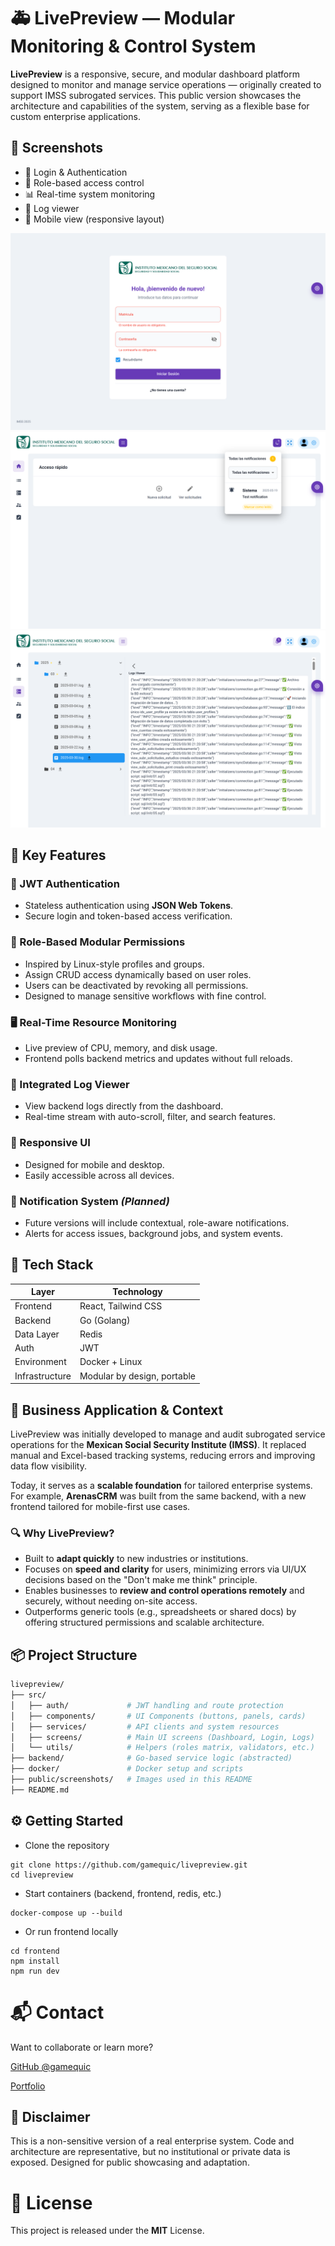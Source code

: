 # 🚑 LivePreview — Modular Monitoring & Control System

**LivePreview** is a responsive, secure, and modular dashboard platform designed to monitor and manage service operations — originally created to support IMSS subrogated services. This public version showcases the architecture and capabilities of the system, serving as a flexible base for custom enterprise applications.

## 📸 Screenshots

- 🔐 Login & Authentication  
- 🧩 Role-based access control  
- 📊 Real-time system monitoring  
- 📄 Log viewer  
- 📱 Mobile view (responsive layout)

![Login View](./screenshots/Login.png)
![Dashboard View](./screenshots/Dashboard.png)
![Log Viewer](./screenshots/LogViewer.png)

## 🚀 Key Features

### 🔐 JWT Authentication
- Stateless authentication using **JSON Web Tokens**.
- Secure login and token-based access verification.

### 🧩 Role-Based Modular Permissions
- Inspired by Linux-style profiles and groups.
- Assign CRUD access dynamically based on user roles.
- Users can be deactivated by revoking all permissions.
- Designed to manage sensitive workflows with fine control.

### 🖥️ Real-Time Resource Monitoring
- Live preview of CPU, memory, and disk usage.
- Frontend polls backend metrics and updates without full reloads.

### 📄 Integrated Log Viewer
- View backend logs directly from the dashboard.
- Real-time stream with auto-scroll, filter, and search features.

### 📱 Responsive UI
- Designed for mobile and desktop.
- Easily accessible across all devices.

### 🔔 Notification System *(Planned)*
- Future versions will include contextual, role-aware notifications.
- Alerts for access issues, background jobs, and system events.

## 🧪 Tech Stack

| Layer        | Technology                     |
| ------------ | ------------------------------ |
| Frontend     | React, Tailwind CSS            |
| Backend      | Go (Golang)                    |
| Data Layer   | Redis                          |
| Auth         | JWT                            |
| Environment  | Docker + Linux                 |
| Infrastructure | Modular by design, portable  |

## 💼 Business Application & Context

LivePreview was initially developed to manage and audit subrogated service operations for the **Mexican Social Security Institute (IMSS)**. It replaced manual and Excel-based tracking systems, reducing errors and improving data flow visibility.

Today, it serves as a **scalable foundation** for tailored enterprise systems. For example, **ArenasCRM** was built from the same backend, with a new frontend tailored for mobile-first use cases.

### 🔍 Why LivePreview?

- Built to **adapt quickly** to new industries or institutions.
- Focuses on **speed and clarity** for users, minimizing errors via UI/UX decisions based on the "Don't make me think" principle.
- Enables businesses to **review and control operations remotely** and securely, without needing on-site access.
- Outperforms generic tools (e.g., spreadsheets or shared docs) by offering structured permissions and scalable architecture.

## 📦 Project Structure

```bash
livepreview/
├── src/
│   ├── auth/             # JWT handling and route protection
│   ├── components/       # UI Components (buttons, panels, cards)
│   ├── services/         # API clients and system resources
│   ├── screens/          # Main UI screens (Dashboard, Login, Logs)
│   └── utils/            # Helpers (roles matrix, validators, etc.)
├── backend/              # Go-based service logic (abstracted)
├── docker/               # Docker setup and scripts
├── public/screenshots/   # Images used in this README
├── README.md
```

## ⚙️ Getting Started

- Clone the repository
```
git clone https://github.com/gamequic/livepreview.git
cd livepreview
```

- Start containers (backend, frontend, redis, etc.)
```]
docker-compose up --build
```

- Or run frontend locally
```
cd frontend
npm install
npm run dev
```
# 📬 Contact
Want to collaborate or learn more?

[GitHub @gamequic](https://github.com/gamequic)

[Portfolio](https://calleros.dev)

## 🛑 Disclaimer
This is a non-sensitive version of a real enterprise system. Code and architecture are representative, but no institutional or private data is exposed. Designed for public showcasing and adaptation.

# 📄 License
This project is released under the **MIT** License.
